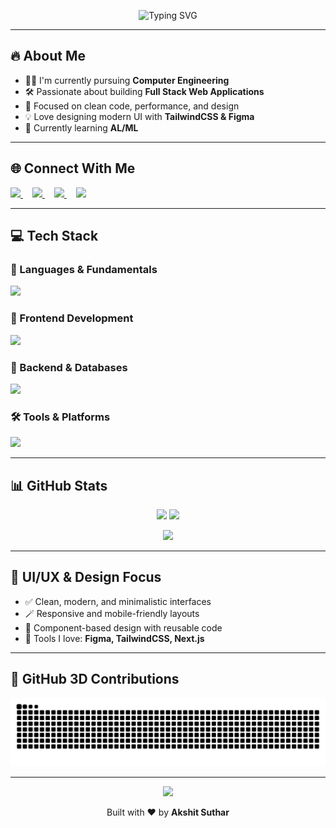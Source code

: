 <!-- Header Banner -->
<p align="center">
  <img src="https://readme-typing-svg.herokuapp.com?font=Fira+Code&weight=500&size=24&pause=1000&color=38BDF8&center=true&vCenter=true&width=800&lines=Hi%2C+I'm+Akshit+Suthar+👋;Full+Stack+Developer+%F0%9F%9A%80;UI%2FUX+Designer+%F0%9F%8E%A8;Tech+Lover+%F0%9F%92%BB;Welcome+to+my+GitHub+Profile!" alt="Typing SVG" />
</p>

---

## 🔥 About Me
- 🧑‍💻 I'm currently pursuing **Computer Engineering**
- 🛠️ Passionate about building **Full Stack Web Applications**
- 🎯 Focused on clean code, performance, and design
- 💡 Love designing modern UI with **TailwindCSS & Figma**
- 🌱 Currently learning **AL/ML**

---

## 🌐 Connect With Me

<p align="left">
  <span style="margin-right:15px;">
    <a href="https://instagram.com/akshitsutharr" target="_blank">
      <img src="https://skillicons.dev/icons?i=instagram" height="40" />
    </a>
  </span>
  <span style="margin-right:15px;">
    <a href="https://linkedin.com/in/akshit-suthar-312407314" target="_blank">
      <img src="https://skillicons.dev/icons?i=linkedin" height="40" />
    </a>
  </span>
  <span style="margin-right:15px;">
    <a href="mailto:itsmeakshit.005@gmail.com" target="_blank">
      <img src="https://skillicons.dev/icons?i=gmail" height="40" />
    </a>
  </span>
  <span style="margin-right:15px;">
    <a href="https://akshitsuthar.vercel.app/" target="_blank">
      <img src="https://skillicons.dev/icons?i=vercel" height="40" />
    </a>
  </span>
</p>

---

## 💻 Tech Stack

### 🚀 Languages & Fundamentals
<p>
  <img src="https://skillicons.dev/icons?i=c,cpp,java,python,js,ts" />
</p>

### 🎨 Frontend Development
<p>
  <img src="https://skillicons.dev/icons?i=html,css,react,nextjs,tailwind,vite" />
</p>

### 🧠 Backend & Databases
<p>
  <img src="https://skillicons.dev/icons?i=nodejs,express,mongodb,mysql" />
</p>

### 🛠️ Tools & Platforms
<p>
  <img src="https://skillicons.dev/icons?i=git,github,vscode,figma,postman" />
</p>

---

## 📊 GitHub Stats

<p align="center">
  <img src="https://github-readme-stats.vercel.app/api?username=akshitsutharr&theme=radical&show_icons=true&hide_border=false" width="38%"/>
  <img src="https://github-readme-streak-stats.herokuapp.com/?user=akshitsutharr&theme=radical&hide_border=false" width="38%"/>
</p>

<p align="center">
  <img src="https://github-readme-stats.vercel.app/api/top-langs/?username=akshitsutharr&theme=radical&layout=compact&hide_border=false" width="28%"/>
</p>

---

## 🧠 UI/UX & Design Focus

- ✅ Clean, modern, and minimalistic interfaces  
- 🪄 Responsive and mobile-friendly layouts  
- 💼 Component-based design with reusable code  
- 🎨 Tools I love: **Figma, TailwindCSS, Next.js**

---


## 🧱 GitHub 3D Contributions


<p align="center">
  <img src="https://github.com/akshitsutharr/akshitsutharr/blob/output/github-contribution-grid-snake.svg" alt="3D GitHub Snake Animation" />
</p>


---

<p align="center">
  <img src="https://img.shields.io/badge/Akshit%20Suthar-Full%20Stack%20Web%20Developer-blueviolet?style=for-the-badge&logo=nextdotjs&logoColor=white" />
</p>

<p align="center">
  Built with ❤️ by <strong>Akshit Suthar</strong>
</p>
